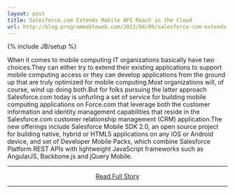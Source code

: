 ```yaml
---
layout: post
title: Salesforce.com Extends Mobile API Reach in the Cloud
url: http://blog.programmableweb.com/2013/04/09/salesforce-com-extends-mobile-api-reach-in-the-cloud/
---
```

{% include JB/setup %}<p>When it comes to mobile computing IT organizations basically have two choices.They can either try to extend their existing applications to support mobile computing access or they can develop applications from the ground up that are truly optimized for mobile computing.Most organizations will, of course, wind up doing both.But for folks pursuing the latter approach Salesforce.com today is unfurling a set of service for building mobile computing applications on Force.com that leverage both the customer information and identity management capabilities that reside in the Salesforce.com customer relationship management (CRM) application.The new offerings include Salesforce Mobile SDK 2.0, an open source project for building native, hybrid or HTML5 applications on any iOS or Android device, and set of Developer Mobile Packs, which combine Salesforce Platform REST APIs with lightweight JavaScript frameworks such as AngularJS, Backbone.js and jQuery Mobile.</p>
<hr /><p align='center'><a href="http://blog.programmableweb.com/2013/04/09/salesforce-com-extends-mobile-api-reach-in-the-cloud/" style='padding:15px;'>Read Full Story</a></p><hr />
